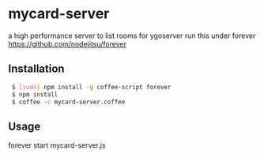 mycard-server
=============
a high performance server to list rooms for ygoserver
run this under forever https://github.com/nodejitsu/forever

## Installation

``` bash
 $ [sudo] npm install -g coffee-script forever
 $ npm install
 $ coffee -c mycard-server.coffee
```

## Usage
forever start mycard-server.js